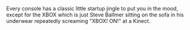 Every console has a classic little startup jingle to put you in the mood, except for the XBOX which is just Steve Ballmer sitting on the sofa in his underwear repeatedly screaming "XBOX! ON!" at a Kinect.